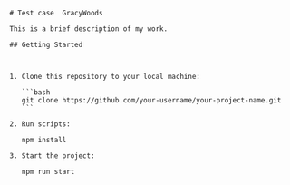    # Test case  GracyWoods

    This is a brief description of my work.

    ## Getting Started



    1. Clone this repository to your local machine:

       ```bash
       git clone https://github.com/your-username/your-project-name.git
       ```

    2. Run scripts:

       npm install

    3. Start the project:

       npm run start


